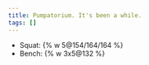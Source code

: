 ```yaml
---
title: Pumpatorium. It's been a while.
tags: []
---
```


- Squat: {% w 5@154/164/164 %}
- Bench: {% w 3x5@132 %}

